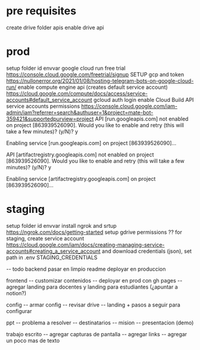# pre requisites
create drive folder
apis enable drive api

# prod
setup folder id envvar
google cloud run free trial https://console.cloud.google.com/freetrial/signup
SETUP gcp and token
https://nullonerror.org/2021/01/08/hosting-telegram-bots-on-google-cloud-run/
enable compute engine api (creates default service account) https://cloud.google.com/compute/docs/access/service-accounts#default_service_account
gcloud auth login
enable Cloud Build API
service accounts permissions https://console.cloud.google.com/iam-admin/iam?referrer=search&authuser=1&project=mate-bot-359421&supportedpurview=project
API [run.googleapis.com] not enabled on project [863939526090]. Would you like to enable and retry (this will take a few minutes)? (y/N)?  y

Enabling service [run.googleapis.com] on project [863939526090]...

API [artifactregistry.googleapis.com] not enabled on project [863939526090]. Would you like to enable and retry (this will take a few minutes)? (y/N)?  y

Enabling service [artifactregistry.googleapis.com] on project [863939526090]...

# staging
setup folder id envvar
install ngrok and srtup https://ngrok.com/docs/getting-started
setup gdrive permissions ??
for staging, create service account https://cloud.google.com/iam/docs/creating-managing-service-accounts#creating_a_service_account and download credentials (json), set path in .env STAGING_CREDENTIALS

-- todo
backend
pasar en limpio readme
deployar en produccion 

frontend
-- customizar contenidos
-- deployar en prod con gh pages
-- agregar landing para docentes y landing para estudiantes (¿apuntar a notion?)

config
-- armar config
-- revisar drive
-- landing + pasos a seguir para configurar

ppt
-- problema a resolver 
-- destinatarios
-- mision
-- presentacion (demo)

trabajo escrito
-- agregar capturas de pantalla
-- agregar links
-- agregar un poco mas de texto